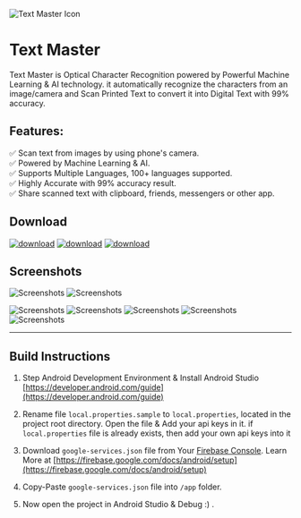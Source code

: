 ![Text Master Icon](https://deveshrx.github.io/Text-Master-OCR/pics/Play-Store-GraphicsSS-1.png)

# Text Master

Text Master is Optical Character Recognition powered by Powerful Machine Learning & AI technology. 
it automatically recognize the characters from an image/camera and Scan Printed Text to convert it into Digital Text with 99% accuracy.

## Features:
✅ Scan text from images by using phone's camera.<br/>
✅ Powered by Machine Learning & AI.<br/>
✅ Supports Multiple Languages, 100+ languages supported.<br/>
✅ Highly Accurate with 99% accuracy result.<br/>
✅ Share scanned text with clipboard, friends, messengers or other app.<br/>

## Download 
[![download](https://deveshrx.github.io/Text-Master-OCR/pics/google-play-badge.png)](https://play.google.com/store/apps/details?id=devesh.app.ocr)
[![download](https://deveshrx.github.io/Text-Master-OCR/pics/galaxy_store.png)](https://galaxy.store/tmocr)
[![download](https://deveshrx.github.io/Text-Master-OCR/pics/amazon_app_store.png)](https://www.amazon.com/gp/product/B0BB3BJ75K)


## Screenshots

![Screenshots](https://deveshrx.github.io/Text-Master-OCR/pics/Play-Store-GraphicsSS-6.png)
![Screenshots](https://deveshrx.github.io/Text-Master-OCR/pics/Play-Store-GraphicsSS-7.png)

![Screenshots](https://deveshrx.github.io/Text-Master-OCR/pics/Play-Store-GraphicsSS-2.png)
![Screenshots](https://deveshrx.github.io/Text-Master-OCR/pics/Play-Store-GraphicsSS-3.png)
![Screenshots](https://deveshrx.github.io/Text-Master-OCR/pics/Play-Store-GraphicsSS-4.png)
![Screenshots](https://deveshrx.github.io/Text-Master-OCR/pics/Play-Store-GraphicsSS-5.png)
![Screenshots](https://deveshrx.github.io/Text-Master-OCR/pics/Play-Store-GraphicsSS-1.png)

-----
## Build Instructions

1) Step Android Development Environment & Install Android Studio [https://developer.android.com/guide](https://developer.android.com/guide)

2) Rename file `local.properties.sample` to `local.properties`, located in the project root directory. Open the file & Add your api keys in it.
if `local.properties` file is already exists, then add your own api keys into it 

3) Download `google-services.json` file from Your [Firebase Console](https://console.firebase.google.com/). Learn More at [https://firebase.google.com/docs/android/setup](https://firebase.google.com/docs/android/setup)

4) Copy-Paste `google-services.json` file into `/app` folder.

5) Now open the project in Android Studio & Debug :) .



